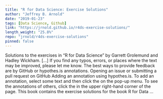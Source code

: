 ```yaml
---
title: "R for Data Science: Exercise Solutions"
author: "Jeffrey B. Arnold"
date: "2019-01-23"
tags: [Data Science, Github]
link: "https://jrnold.github.io/r4ds-exercise-solutions/"
length_weight: "25.8%"
repo: "jrnold/r4ds-exercise-solutions"
pinned: false
---
```


Solutions to the exercises in “R for Data Science” by Garrett Grolemund and Hadley Wickham. [...] If you find any typos, errors, or places where the text may be improved, please let me know. The best ways to provide feedback are by GitHub or hypothes.is annotations. Opening an issue or submitting a pull request on GitHub Adding an annotation using hypothes.is. To add an annotation, select some text and then click the on the pop-up menu. To see the annotations of others, click the in the upper right-hand corner of the page. This book contains the exercise solutions for the book R for Data ...
